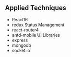 
## Applied Techniques

* React16
* redux Status Management
* react-router4 
* antd-mobile UI Libraries
* express 
* mongodb
* socket.io

